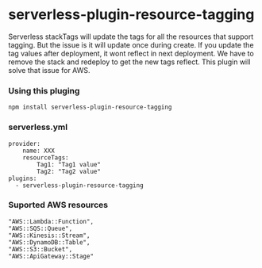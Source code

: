 # serverless-plugin-resource-tagging

Serverless stackTags will update the tags for all the resources that support tagging. But the issue is it will update once during create. If you update the tag values after deployment, it wont reflect in next deployment.
We have to remove the stack and redeploy to get the new tags reflect. This plugin will solve that issue for AWS.

### Using this pluging
```
npm install serverless-plugin-resource-tagging
```

### serverless.yml
```
provider:
    name: XXX
    resourceTags:
        Tag1: "Tag1 value"
        Tag2: "Tag2 value"
plugins:
  - serverless-plugin-resource-tagging
```
    
### Suported AWS resources
```
"AWS::Lambda::Function",
"AWS::SQS::Queue",
"AWS::Kinesis::Stream",
"AWS::DynamoDB::Table",
"AWS::S3::Bucket",
"AWS::ApiGateway::Stage"
```
